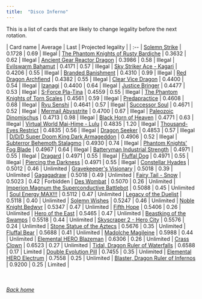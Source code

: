 ```yaml
---
title:  "Disco Inferno"
---
```


This is a list of cards that are likely to change legality before the next rotation.

| Card name | Average | Last | Projected legality |
| :-- |
[Solemn Strike](https://db.ygoprodeck.com/card/?search=Solemn%20Strike) | 0.1728 | 0.69 | Illegal |
[The Phantom Knights of Rusty Bardiche](https://db.ygoprodeck.com/card/?search=The%20Phantom%20Knights%20of%20Rusty%20Bardiche) | 0.3632 | 0.62 | Illegal |
[Ancient Gear Reactor Dragon](https://db.ygoprodeck.com/card/?search=Ancient%20Gear%20Reactor%20Dragon) | 0.3986 | 0.58 | Illegal |
[Evilswarm Bahamut](https://db.ygoprodeck.com/card/?search=Evilswarm%20Bahamut) | 0.4171 | 0.57 | Illegal |
[Sky Striker Ace - Kagari](https://db.ygoprodeck.com/card/?search=Sky%20Striker%20Ace%20-%20Kagari) | 0.4206 | 0.55 | Illegal |
[Branded Banishment](https://db.ygoprodeck.com/card/?search=Branded%20Banishment) | 0.4310 | 0.99 | Illegal |
[Red Dragon Archfiend](https://db.ygoprodeck.com/card/?search=Red%20Dragon%20Archfiend) | 0.4382 | 0.55 | Illegal |
[Clear Vice Dragon](https://db.ygoprodeck.com/card/?search=Clear%20Vice%20Dragon) | 0.4400 | 0.54 | Illegal |
[Izanagi](https://db.ygoprodeck.com/card/?search=Izanagi) | 0.4400 | 0.64 | Illegal |
[Justice Bringer](https://db.ygoprodeck.com/card/?search=Justice%20Bringer) | 0.4477 | 0.53 | Illegal |
[S-Force Pla-Tina](https://db.ygoprodeck.com/card/?search=S-Force%20Pla-Tina) | 0.4559 | 0.55 | Illegal |
[The Phantom Knights of Torn Scales](https://db.ygoprodeck.com/card/?search=The%20Phantom%20Knights%20of%20Torn%20Scales) | 0.4561 | 0.59 | Illegal |
[Predapractice](https://db.ygoprodeck.com/card/?search=Predapractice) | 0.4608 | 0.68 | Illegal |
[Ryu Senshi](https://db.ygoprodeck.com/card/?search=Ryu%20Senshi) | 0.4641 | 0.57 | Illegal |
[Successor Soul](https://db.ygoprodeck.com/card/?search=Successor%20Soul) | 0.4671 | 0.52 | Illegal |
[Mermail Abysstrite](https://db.ygoprodeck.com/card/?search=Mermail%20Abysstrite) | 0.4700 | 0.67 | Illegal |
[Paleozoic Dinomischus](https://db.ygoprodeck.com/card/?search=Paleozoic%20Dinomischus) | 0.4713 | 0.98 | Illegal |
[Black Horn of Heaven](https://db.ygoprodeck.com/card/?search=Black%20Horn%20of%20Heaven) | 0.4771 | 0.63 | Illegal |
[Virtual World Mai-Hime - Lulu](https://db.ygoprodeck.com/card/?search=Virtual%20World%20Mai-Hime%20-%20Lulu) | 0.4835 | 1.20 | Illegal |
[Thousand-Eyes Restrict](https://db.ygoprodeck.com/card/?search=Thousand-Eyes%20Restrict) | 0.4835 | 0.56 | Illegal |
[Dragon Seeker](https://db.ygoprodeck.com/card/?search=Dragon%20Seeker) | 0.4853 | 0.57 | Illegal |
[D/D/D Super Doom King Dark Armageddon](https://db.ygoprodeck.com/card/?search=D/D/D%20Super%20Doom%20King%20Dark%20Armageddon) | 0.4906 | 0.52 | Illegal |
[Subterror Behemoth Stalagmo](https://db.ygoprodeck.com/card/?search=Subterror%20Behemoth%20Stalagmo) | 0.4930 | 0.74 | Illegal |
[Phantom Knights' Fog Blade](https://db.ygoprodeck.com/card/?search=Phantom%20Knights'%20Fog%20Blade) | 0.4967 | 0.64 | Illegal |
[Batteryman Industrial Strength](https://db.ygoprodeck.com/card/?search=Batteryman%20Industrial%20Strength) | 0.4971 | 0.55 | Illegal |
[Dragard](https://db.ygoprodeck.com/card/?search=Dragard) | 0.4971 | 0.55 | Illegal |
[Fluffal Dog](https://db.ygoprodeck.com/card/?search=Fluffal%20Dog) | 0.4971 | 0.55 | Illegal |
[Piercing the Darkness](https://db.ygoprodeck.com/card/?search=Piercing%20the%20Darkness) | 0.4971 | 0.55 | Illegal |
[Constellar Hyades](https://db.ygoprodeck.com/card/?search=Constellar%20Hyades) | 0.5012 | 0.46 | Unlimited |
[Gravekeeper's Visionary](https://db.ygoprodeck.com/card/?search=Gravekeeper's%20Visionary) | 0.5018 | 0.39 | Unlimited |
[Gagagadraw](https://db.ygoprodeck.com/card/?search=Gagagadraw) | 0.5018 | 0.49 | Unlimited |
[Fairy Tail - Snow](https://db.ygoprodeck.com/card/?search=Fairy%20Tail%20-%20Snow) | 0.5023 | 0.42 | Forbidden |
[Des Wombat](https://db.ygoprodeck.com/card/?search=Des%20Wombat) | 0.5070 | 0.26 | Unlimited |
[Imperion Magnum the Superconductive Battlebot](https://db.ygoprodeck.com/card/?search=Imperion%20Magnum%20the%20Superconductive%20Battlebot) | 0.5088 | 0.45 | Unlimited |
[Soul Energy MAX!!!](https://db.ygoprodeck.com/card/?search=Soul%20Energy%20MAX!!!) | 0.5112 | 0.47 | Unlimited |
[Legacy of the Duelist](https://db.ygoprodeck.com/card/?search=Legacy%20of%20the%20Duelist) | 0.5118 | 0.40 | Unlimited |
[Solemn Wishes](https://db.ygoprodeck.com/card/?search=Solemn%20Wishes) | 0.5247 | 0.46 | Unlimited |
[Noble Knight Bedwyr](https://db.ygoprodeck.com/card/?search=Noble%20Knight%20Bedwyr) | 0.5347 | 0.47 | Unlimited |
[Fifth Hope](https://db.ygoprodeck.com/card/?search=Fifth%20Hope) | 0.5406 | 0.26 | Unlimited |
[Hero of the East](https://db.ygoprodeck.com/card/?search=Hero%20of%20the%20East) | 0.5465 | 0.47 | Unlimited |
[Beastking of the Swamps](https://db.ygoprodeck.com/card/?search=Beastking%20of%20the%20Swamps) | 0.5518 | 0.44 | Unlimited |
[Skyscraper 2 - Hero City](https://db.ygoprodeck.com/card/?search=Skyscraper%202%20-%20Hero%20City) | 0.5576 | 0.24 | Unlimited |
[Stone Statue of the Aztecs](https://db.ygoprodeck.com/card/?search=Stone%20Statue%20of%20the%20Aztecs) | 0.5676 | 0.35 | Unlimited |
[Fluffal Bear](https://db.ygoprodeck.com/card/?search=Fluffal%20Bear) | 0.5688 | 0.41 | Unlimited |
[Madolche Magileine](https://db.ygoprodeck.com/card/?search=Madolche%20Magileine) | 0.5988 | 0.44 | Unlimited |
[Elemental HERO Blazeman](https://db.ygoprodeck.com/card/?search=Elemental%20HERO%20Blazeman) | 0.6306 | 0.26 | Unlimited |
[Crass Clown](https://db.ygoprodeck.com/card/?search=Crass%20Clown) | 0.6523 | 0.27 | Unlimited |
[Tidal, Dragon Ruler of Waterfalls](https://db.ygoprodeck.com/card/?search=Tidal,%20Dragon%20Ruler%20of%20Waterfalls) | 0.6588 | 0.17 | Limited |
[Double Evolution Pill](https://db.ygoprodeck.com/card/?search=Double%20Evolution%20Pill) | 0.7455 | 0.35 | Unlimited |
[Elemental HERO Electrum](https://db.ygoprodeck.com/card/?search=Elemental%20HERO%20Electrum) | 0.7558 | 0.25 | Unlimited |
[Blaster, Dragon Ruler of Infernos](https://db.ygoprodeck.com/card/?search=Blaster,%20Dragon%20Ruler%20of%20Infernos) | 0.9200 | 0.25 | Limited |

<br>

###### [Back home](index)